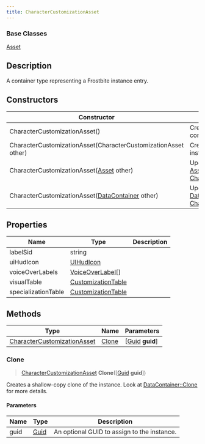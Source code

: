 ```yaml
---
title: CharacterCustomizationAsset
---
```

### Base Classes

[Asset](/vext/ref/fb/asset/)

## Description

A container type representing a Frostbite instance entry.

## Constructors

| Constructor                                                                            | Description                                                                                                                                   |
| -------------------------------------------------------------------------------------- | --------------------------------------------------------------------------------------------------------------------------------------------- |
| CharacterCustomizationAsset()                                                          | Create a new instance of this container type.                                                                                                 |
| CharacterCustomizationAsset(CharacterCustomizationAsset other)                         | Create a reference copy of an instance of the same type.                                                                                      |
| CharacterCustomizationAsset([Asset](/vext/ref/fb/asset/) other)                                      | Upcast an instance of type [Asset](/vext/ref/fb/asset/) to [CharacterCustomizationAsset](/vext/ref/fb/charactercustomizationasset/).                                      |
| CharacterCustomizationAsset([DataContainer](/vext/ref/shared/class/datacontainer) other) | Upcast an instance of type [DataContainer](/vext/ref/shared/class/datacontainer) to [CharacterCustomizationAsset](/vext/ref/fb/charactercustomizationasset/). |

## Properties

| Name                | Type                                     | Description |
| ------------------- | ---------------------------------------- | ----------- |
| labelSid            | string                                   |             |
| uiHudIcon           | [UIHudIcon](/vext/ref/fb/uihudicon/)                   |             |
| voiceOverLabels     | [VoiceOverLabel](/vext/ref/fb/voiceoverlabel/)\[\]     |             |
| visualTable         | [CustomizationTable](/vext/ref/fb/customizationtable/) |             |
| specializationTable | [CustomizationTable](/vext/ref/fb/customizationtable/) |             |

## Methods

| Type                                                       | Name            | Parameters                                     |
| ---------------------------------------------------------- | --------------- | ---------------------------------------------- |
| [CharacterCustomizationAsset](/vext/ref/fb/charactercustomizationasset/) | [Clone](#clone) | \[[Guid](/vext/ref/shared/class/guid) **guid**\] |

### Clone

> [CharacterCustomizationAsset](/vext/ref/fb/charactercustomizationasset/) **Clone**(\[[Guid](/vext/ref/shared/class/guid) **guid**\])

Creates a shallow-copy clone of the instance. Look at [DataContainer::Clone](/vext/ref/shared/class/datacontainer#clone) for more details.

#### Parameters

| Name | Type         | Description                                 |
| ---- | ------------ | ------------------------------------------- |
| guid | [Guid](/vext/ref/shared/class/guid/) | An optional GUID to assign to the instance. |
